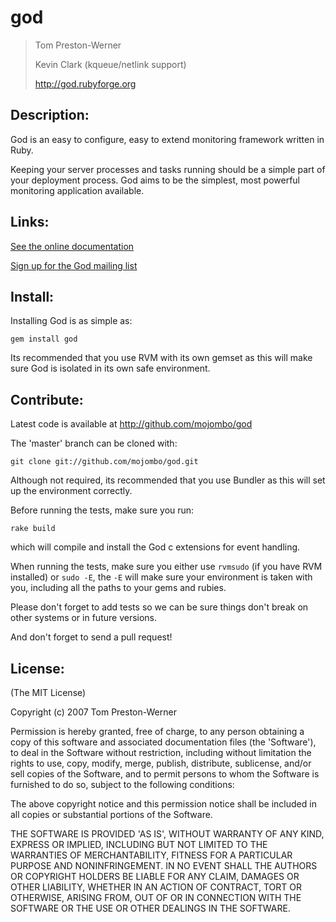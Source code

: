 god
===

> Tom Preston-Werner
>
> Kevin Clark (kqueue/netlink support)
>
> http://god.rubyforge.org

Description:
------------

God is an easy to configure, easy to extend monitoring framework written
in Ruby.

Keeping your server processes and tasks running should be a simple part of
your deployment process. God aims to be the simplest, most powerful
monitoring application available.

Links:
------

[See the online documentation](http://god.rubyforge.org)

[Sign up for the God mailing list](http://groups.google.com/group/god-rb)

Install:
--------

Installing God is as simple as:

    gem install god

Its recommended that you use RVM with its own gemset as this will make sure God is isolated in its own safe environment.

Contribute:
-----------

Latest code is available at http://github.com/mojombo/god

The 'master' branch can be cloned with:

    git clone git://github.com/mojombo/god.git

Although not required, its recommended that you use Bundler as this will set up the environment correctly.

Before running the tests, make sure you run:

    rake build

which will compile and install the God c extensions for event handling.

When running the tests, make sure you either use `rvmsudo` (if you have RVM installed) or `sudo -E`, the `-E` will make sure your environment is taken with you, including all the paths to your gems and rubies.

Please don't forget to add tests so we can be sure things don't break on other systems or in future versions.

And don't forget to send a pull request!

License:
--------

(The MIT License)

Copyright (c) 2007 Tom Preston-Werner

Permission is hereby granted, free of charge, to any person obtaining
a copy of this software and associated documentation files (the
'Software'), to deal in the Software without restriction, including
without limitation the rights to use, copy, modify, merge, publish,
distribute, sublicense, and/or sell copies of the Software, and to
permit persons to whom the Software is furnished to do so, subject to
the following conditions:

The above copyright notice and this permission notice shall be
included in all copies or substantial portions of the Software.

THE SOFTWARE IS PROVIDED 'AS IS', WITHOUT WARRANTY OF ANY KIND,
EXPRESS OR IMPLIED, INCLUDING BUT NOT LIMITED TO THE WARRANTIES OF
MERCHANTABILITY, FITNESS FOR A PARTICULAR PURPOSE AND NONINFRINGEMENT.
IN NO EVENT SHALL THE AUTHORS OR COPYRIGHT HOLDERS BE LIABLE FOR ANY
CLAIM, DAMAGES OR OTHER LIABILITY, WHETHER IN AN ACTION OF CONTRACT,
TORT OR OTHERWISE, ARISING FROM, OUT OF OR IN CONNECTION WITH THE
SOFTWARE OR THE USE OR OTHER DEALINGS IN THE SOFTWARE.
